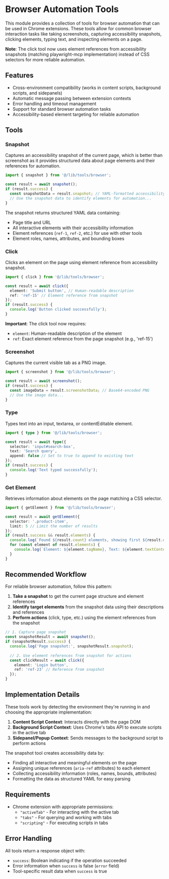 # Browser Automation Tools

This module provides a collection of tools for browser automation that can be used in Chrome extensions. These tools allow for common browser interaction tasks like taking screenshots, capturing accessibility snapshots, clicking elements, typing text, and inspecting elements on a page.

**Note**: The click tool now uses element references from accessibility snapshots (matching playwright-mcp implementation) instead of CSS selectors for more reliable automation.

## Features

- Cross-environment compatibility (works in content scripts, background scripts, and sidepanels)
- Automatic message passing between extension contexts
- Error handling and timeout management
- Support for standard browser automation tasks
- Accessibility-based element targeting for reliable automation

## Tools

### Snapshot

Captures an accessibility snapshot of the current page, which is better than screenshot as it provides structured data about page elements and their references for automation.

```typescript
import { snapshot } from '@/lib/tools/browser';

const result = await snapshot();
if (result.success) {
  const snapshotData = result.snapshot; // YAML-formatted accessibility data
  // Use the snapshot data to identify elements for automation...
}
```

The snapshot returns structured YAML data containing:
- Page title and URL
- All interactive elements with their accessibility information
- Element references (`ref-1`, `ref-2`, etc.) for use with other tools
- Element roles, names, attributes, and bounding boxes

### Click

Clicks an element on the page using element reference from accessibility snapshot.

```typescript
import { click } from '@/lib/tools/browser';

const result = await click({ 
  element: 'Submit button', // Human-readable description
  ref: 'ref-15' // Element reference from snapshot
});
if (result.success) {
  console.log('Button clicked successfully');
}
```

**Important**: The click tool now requires:
- `element`: Human-readable description of the element
- `ref`: Exact element reference from the page snapshot (e.g., 'ref-15')

### Screenshot

Captures the current visible tab as a PNG image.

```typescript
import { screenshot } from '@/lib/tools/browser';

const result = await screenshot();
if (result.success) {
  const imageData = result.screenshotData; // Base64-encoded PNG
  // Use the image data...
}
```

### Type

Types text into an input, textarea, or contentEditable element.

```typescript
import { type } from '@/lib/tools/browser';

const result = await type({ 
  selector: 'input#search-box',
  text: 'Search query',
  append: false // Set to true to append to existing text
});
if (result.success) {
  console.log('Text typed successfully');
}
```

### Get Element

Retrieves information about elements on the page matching a CSS selector.

```typescript
import { getElement } from '@/lib/tools/browser';

const result = await getElement({ 
  selector: '.product-item',
  limit: 5 // Limit the number of results
});
if (result.success && result.elements) {
  console.log(`Found ${result.count} elements, showing first ${result.elements.length}`);
  for (const element of result.elements) {
    console.log(`Element: ${element.tagName}, Text: ${element.textContent}`);
  }
}
```

## Recommended Workflow

For reliable browser automation, follow this pattern:

1. **Take a snapshot** to get the current page structure and element references
2. **Identify target elements** from the snapshot data using their descriptions and references
3. **Perform actions** (click, type, etc.) using the element references from the snapshot

```typescript
// 1. Capture page snapshot
const snapshotResult = await snapshot();
if (snapshotResult.success) {
  console.log('Page snapshot:', snapshotResult.snapshot);
  
  // 2. Use element references from snapshot for actions
  const clickResult = await click({
    element: 'Login button',
    ref: 'ref-23' // Reference from snapshot
  });
}
```

## Implementation Details

These tools work by detecting the environment they're running in and choosing the appropriate implementation:

1. **Content Script Context**: Interacts directly with the page DOM
2. **Background Script Context**: Uses Chrome's tabs API to execute scripts in the active tab
3. **Sidepanel/Popup Context**: Sends messages to the background script to perform actions

The snapshot tool creates accessibility data by:
- Finding all interactive and meaningful elements on the page
- Assigning unique references (`aria-ref` attributes) to each element
- Collecting accessibility information (roles, names, bounds, attributes)
- Formatting the data as structured YAML for easy parsing

## Requirements

- Chrome extension with appropriate permissions:
  - `"activeTab"` - For interacting with the active tab
  - `"tabs"` - For querying and working with tabs
  - `"scripting"` - For executing scripts in tabs

## Error Handling

All tools return a response object with:
- `success`: Boolean indicating if the operation succeeded
- Error information when `success` is false (`error` field)
- Tool-specific result data when `success` is true